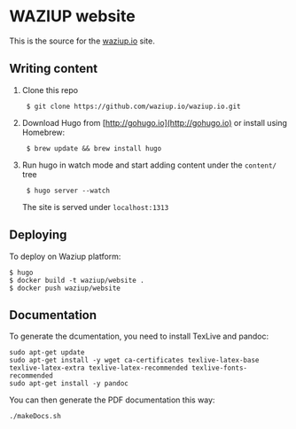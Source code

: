 WAZIUP website
==============

This is the source for the [waziup.io](http://waziup.io) site.

Writing content
---------------

1. Clone this repo

        $ git clone https://github.com/waziup.io/waziup.io.git

2. Download Hugo from [http://gohugo.io](http://gohugo.io) or install using Homebrew:

        $ brew update && brew install hugo

4. Run hugo in watch mode and start adding content under the `content/` tree

        $ hugo server --watch

    The site is served under `localhost:1313`

Deploying
---------

To deploy on Waziup platform:

```
$ hugo
$ docker build -t waziup/website .
$ docker push waziup/website
```

Documentation
-------------

To generate the dcumentation, you need to install TexLive and pandoc:
```
sudo apt-get update
sudo apt-get install -y wget ca-certificates texlive-latex-base texlive-latex-extra texlive-latex-recommended texlive-fonts-recommended
sudo apt-get install -y pandoc
```

You can then generate the PDF documentation this way:
```
./makeDocs.sh
```


